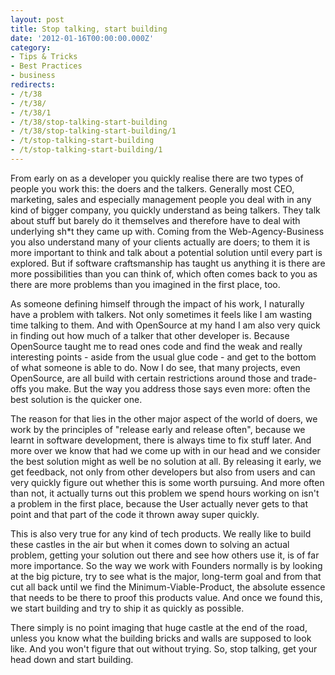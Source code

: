 ```yaml
---
layout: post
title: Stop talking, start building
date: '2012-01-16T00:00:00.000Z'
category:
- Tips & Tricks
- Best Practices
- business
redirects:
- /t/38
- /t/38/
- /t/38/1
- /t/38/stop-talking-start-building
- /t/38/stop-talking-start-building/1
- /t/stop-talking-start-building
- /t/stop-talking-start-building/1
---
```




From early on as a developer you quickly realise there are two types of people you work this: the doers and the talkers. Generally most CEO, marketing, sales and especially management people you deal with in any kind of bigger company, you quickly understand as being talkers. They talk about stuff but barely do it themselves and therefore have to deal with underlying sh&#42;t they came up with. Coming from the Web-Agency-Business you also understand many of your clients actually are doers; to them it is more important to think and talk about a potential solution until every part is explored. But if software craftsmanship has taught us anything it is there are more possibilities than you can think of, which often comes back to you as there are more problems than you imagined in the first place, too.

As someone defining himself through the impact of his work, I naturally have a problem with talkers. Not only sometimes it feels like I am wasting time talking to them. And with OpenSource at my hand I am also very quick in finding out how much of a talker that other developer is. Because OpenSource taught me to read ones code and find the weak and really interesting points - aside from the usual glue code - and get to the bottom of what someone is able to do. Now I do see, that many projects, even OpenSource, are all build with certain restrictions around those and trade-offs you make. But the way you address those says even more: often the best solution is the quicker one. 

The reason for that lies in the other major aspect of the world of doers, we work by the principles of "release early and release often", because we learnt in software development, there is always time to fix stuff later. And more over we know that had we come up with in our head and we consider the best solution might as well be no solution at all. By releasing it early, we get feedback, not only from other developers but also from users and can very quickly figure out whether this is some worth pursuing. And more often than not, it actually turns out this problem we spend hours working on isn't a problem in the first place, because the User actually never gets to that point and that part of the code it thrown away super quickly.

This is also very true for any kind of tech products. We really like to build these castles in the air but when it comes down to solving an actual problem, getting your solution out there and see how others use it, is of far more importance. So the way we work with Founders normally is by looking at the big picture, try to see what is the major, long-term goal and from that cut all back until we find the Minimum-Viable-Product, the absolute essence that needs to be there to proof this products value. And once we found this, we start building and try to ship it as quickly as possible.

There simply is no point imaging that huge castle at the end of the road, unless you know what the building bricks and walls are supposed to look like. And you won't figure that out without trying. So, stop talking, get your head down and start building.
